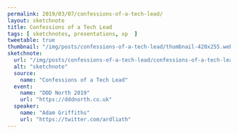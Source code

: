 ```yaml
---
permalink: 2019/03/07/confessions-of-a-tech-lead/
layout: sketchnote
title: Confessions of a Tech Lead
tags: [ sketchnotes, presentations, xp  ]
tweetable: true
thumbnail: "/img/posts/confessions-of-a-tech-lead/thumbnail-420x255.webp"
sketchnote:
  url: "/img/posts/confessions-of-a-tech-lead/confessions-of-a-tech-lead.webp"
  alt: "sketchnote"
  source:
    name: "Confessions of a Tech Lead"
  event:
    name: "DDD North 2019"
    url: "https://dddnorth.co.uk"
  speaker:
    name: "Adam Griffiths"
    url: "https://twitter.com/ardliath"
---
```


